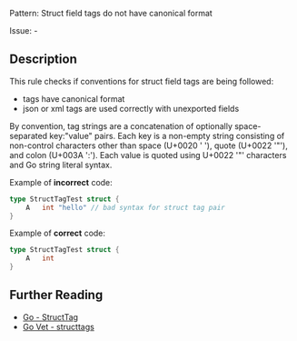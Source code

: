 Pattern: Struct field tags do not have canonical format

Issue: -

## Description

This rule checks if conventions for struct field tags are being followed:
- tags have canonical format
- json or xml tags are used correctly with unexported fields


By convention, tag strings are a concatenation of optionally space-separated key:"value" pairs. Each key is a non-empty string consisting of non-control characters other than space (U+0020 ' '), quote (U+0022 '"'), and colon (U+003A ':'). Each value is quoted using U+0022 '"' characters and Go string literal syntax.


Example of **incorrect** code:

```go
type StructTagTest struct {
	A   int "hello"	// bad syntax for struct tag pair
}
```

Example of **correct** code:

```go
type StructTagTest struct {
	A   int
}
```

## Further Reading

* [Go - StructTag](https://golang.org/pkg/reflect/#StructTag)
* [Go Vet - structtags](https://golang.org/cmd/vet/#hdr-Struct_tags)
